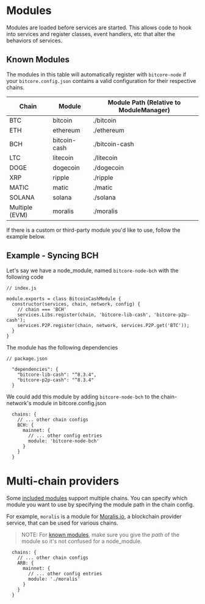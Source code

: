 # Modules
Modules are loaded before services are started. This allows code to hook into services and register classes, event handlers, etc that alter the behaviors of services.

## Known Modules
The modules in this table will automatically register with `bitcore-node` if your `bitcore.config.json` contains a valid configuration for their respective chains.

| Chain          | Module         | Module Path (Relative to ModuleManager) |
| -------------- | -------------- | -------------- |
| BTC            | bitcoin        | ./bitcoin      |
| ETH            | ethereum       | ./ethereum     |
| BCH            | bitcoin-cash   | ./bitcoin-cash |
| LTC            | litecoin       | ./litecoin     |
| DOGE           | dogecoin       | ./dogecoin     |
| XRP            | ripple         | ./ripple       |
| MATIC          | matic          | ./matic        |
| SOLANA         | solana         | ./solana       |
| Multiple (EVM) | moralis        | ./moralis      |

If there is a custom or third-party module you'd like to use, follow the example below.

## Example - Syncing BCH
Let's say we have a node_module, named `bitcore-node-bch` with the following code

```
// index.js

module.exports = class BitcoinCashModule {
  constructor(services, chain, network, config) {
    // chain === 'BCH'
    services.Libs.register(chain, 'bitcore-lib-cash', 'bitcore-p2p-cash');
    services.P2P.register(chain, network, services.P2P.get('BTC'));
  }
}
```

The module has the following dependencies
```
// package.json

  "dependencies": {
    "bitcore-lib-cash": "^8.3.4",
    "bitcore-p2p-cash": "^8.3.4"
  }

```

We could add this module by adding `bitcore-node-bch` to the chain-network's module in bitcore.config.json

```
  chains: {
    // ... other chain configs
    BCH: {
      mainnet: {
        // ... other config entries
        module: 'bitcore-node-bch'
      }
    }
  }
```

# Multi-chain providers

Some [included modules](#known-modules) support multiple chains. You can specify which module you want to use by specifying the module path in the chain config.

For example, `moralis` is a module for [Moralis.io](https://moralis.io), a blockchain provider service, that can be used for various chains.

> NOTE: For [known modules](#known-modules), make sure you give the _path_ of the module so it's not confused for a node_module.

```
  chains: {
    // ... other chain configs
    ARB: {
      mainnet: {
        // ... other config entries
        module: './moralis'
      }
    }
  }
```